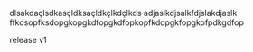 dlsakdaçlsdkasçldksaçldkçlkdçlkds
adjaslkdjsalkfdjslakdjaslk
ffkdsopfksdopgkopgkdfopgkdfopkopfkdopgkfopgkofpdkgdfop


release v1